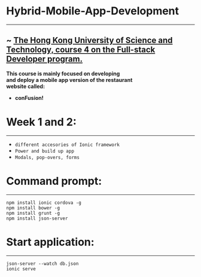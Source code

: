 # Hybrid-Mobile-App-Development 
--------------------
~ <a href="https://www.coursera.org/learn/hybrid-mobile-development/home/welcome" >The Hong Kong University of Science and Technology, course 4 on the Full-stack Developer program. </a>
----------------------------
<strong>This course is mainly focused on developing <br>
and deploy a mobile app version of the restaurant <br>
website called: <br> 
- conFusion!</strong>

# Week 1 and 2:
--------------
* `different accesories of Ionic framework`
* `Power and build up app`
* `Modals, pop-overs, forms`

# Command prompt: 
-----------------
  `npm install ionic cordova -g` <br>
  `npm install bower -g` <br>
  `npm install grunt -g` <br>
  `npm install json-server`

# Start application:
-------------------
  `json-server --watch db.json` <br>
  `ionic serve`
